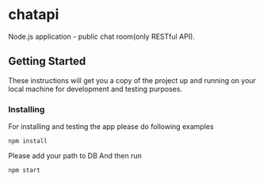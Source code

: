 # chatapi
Node.js application - public chat room(only RESTful API).



## Getting Started

These instructions will get you a copy of the project up and running on your local machine for development and testing purposes.



### Installing

For installing and testing the app please do following examples

```
npm install
```

Please add your path to DB And then run

```
npm start
```
